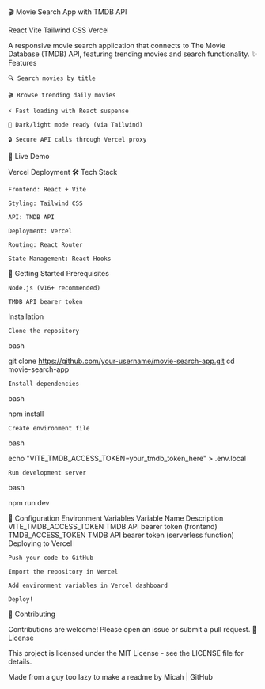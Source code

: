 🎬 Movie Search App with TMDB API

React
Vite
Tailwind CSS
Vercel

A responsive movie search application that connects to The Movie Database (TMDB) API, featuring trending movies and search functionality.
✨ Features

    🔍 Search movies by title

    🎬 Browse trending daily movies

    ⚡ Fast loading with React suspense

    🌙 Dark/light mode ready (via Tailwind)

    🔒 Secure API calls through Vercel proxy

🚀 Live Demo

Vercel Deployment
🛠️ Tech Stack

    Frontend: React + Vite

    Styling: Tailwind CSS

    API: TMDB API

    Deployment: Vercel

    Routing: React Router

    State Management: React Hooks

🏁 Getting Started
Prerequisites

    Node.js (v16+ recommended)

    TMDB API bearer token

Installation

    Clone the repository

bash

git clone https://github.com/your-username/movie-search-app.git
cd movie-search-app

    Install dependencies

bash

npm install

    Create environment file

bash

echo "VITE_TMDB_ACCESS_TOKEN=your_tmdb_token_here" > .env.local

    Run development server

bash

npm run dev

🔧 Configuration
Environment Variables
Variable Name	Description
VITE_TMDB_ACCESS_TOKEN	TMDB API bearer token (frontend)
TMDB_ACCESS_TOKEN	TMDB API bearer token (serverless function)
Deploying to Vercel

    Push your code to GitHub

    Import the repository in Vercel

    Add environment variables in Vercel dashboard

    Deploy!

🤝 Contributing

Contributions are welcome! Please open an issue or submit a pull request.
📄 License

This project is licensed under the MIT License - see the LICENSE file for details.

Made from a guy too lazy to make a readme by Micah | GitHub
